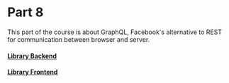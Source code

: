 # Part 8

This part of the course is about GraphQL, Facebook's alternative to REST for communication between browser and server.

#### [Library Backend](./library)

#### [Library Frontend](./library-frontend)
